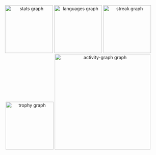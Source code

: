<!--.<p align="left">My name Muhammad Fauzan I'm an Informatics Engineering student at Telkom University Purwokerto</p>
<p align="center">
  <img src="https://raw.githubusercontent.com/hanif-12-01/hanif-12-01/main/github-header-banner.png" alt="Header Banner"/>
</p> 



<!--

---


---
<!-- <h2 align="left">About me</h2>



<p align="left">🔭 I’m currently focusing on building my skills in Back-End Development.<br>🌱 I’m currently learning and exploring Go, Python, and JavaScript.<br>🧠 My main interests are API Development, Machine Learning Models, and System Architecture.<br>👯 I’m looking to collaborate on open source projects related to AI/ML or Back-End systems.</p> 

---

<h2 align="left">I code with</h2> 



<div align="left">
  <img src="https://cdn.jsdelivr.net/gh/devicons/devicon/icons/javascript/javascript-original.svg" height="40" alt="javascript logo"  />
  <img width="12" />
  <img src="https://cdn.jsdelivr.net/gh/devicons/devicon/icons/go/go-original.svg" height="40" alt="go logo"  />
  <img width="12" />
  <img src="https://cdn.jsdelivr.net/gh/devicons/devicon/icons/python/python-original.svg" height="40" alt="python logo"  />
  <img width="12" />
  <img src="https://cdn.jsdelivr.net/gh/devicons/devicon/icons/notion/notion-original.svg" height="40" alt="notion logo"  /> 
</div>

---

<h2 align="left">Connect With Me</h2>

<!--.

<div align="left">
  <a href="https://discord.com/users/zanhaelle" target="_blank">
    <img src="https://raw.githubusercontent.com/maurodesouza/profile-readme-generator/master/src/assets/icons/social/discord/default.svg" width="52" height="40" alt="discord logo"  />
  </a>
  <a href="https://www.youtube.com/@mhmmdffzz" target="_blank">
    <img src="https://raw.githubusercontent.com/maurodesouza/profile-readme-generator/master/src/assets/icons/social/youtube/default.svg" width="52" height="40" alt="youtube logo"  />
  </a>
  <a href="https://www.instagram.com/mhmmdffzz/" target="_blank">
    <img src="https://raw.githubusercontent.com/maurodesouza/profile-readme-generator/master/src/assets/icons/social/instagram/default.svg" width="52" height="40" alt="instagram logo"  />
  </a>
</div>

---

<h2 align="left"> GitHub Stats</h2> -->


<div align="center">
  <img src="https://github-readme-stats.vercel.app/api?username=mhmmdffzz&hide_title=false&hide_rank=false&show_icons=true&include_all_commits=true&count_private=true&disable_animations=false&theme=dracula&locale=en&hide_border=false&order=1" height="150" alt="stats graph"  />
  <img src="https://github-readme-stats.vercel.app/api/top-langs?username=mhmmdffzz&locale=en&hide_title=false&layout=compact&card_width=320&langs_count=5&theme=dracula&hide_border=false&order=2" height="150" alt="languages graph"  />
  <img src="https://streak-stats.demolab.com?user=mhmmdffzz&locale=en&mode=daily&theme=dracula&hide_border=false&border_radius=5&order=3" height="150" alt="streak graph"  />
  <img src="https://github-profile-trophy.vercel.app?username=mhmmdffzz&theme=dracula&column=-1&row=1&margin-w=8&margin-h=8&no-bg=false&no-frame=false&order=4" height="150" alt="trophy graph"  />
  <img src="https://github-readme-activity-graph.vercel.app/graph?username=mhmmdffzz&radius=16&theme=react&area=true&order=5" height="300" alt="activity-graph graph"  />
</div> 

<!-- ---

<h2 align="left">GAMES??</h2>



<picture>
  <source media="(prefers-color-scheme: dark)" srcset="https://raw.githubusercontent.com/hanif-12-01/hanif-12-01/output/pacman-contribution-graph-dark.svg">
  <source media="(prefers-color-scheme: light)" srcset="https://raw.githubusercontent.com/hanif-12-01/hanif-12-01/output/pacman-contribution-graph.svg">
  <img alt="pacman contribution graph" src="https://raw.githubusercontent.com/hanif-12-01/hanif-12-01/output/pacman-contribution-graph.svg">
</picture> -->



